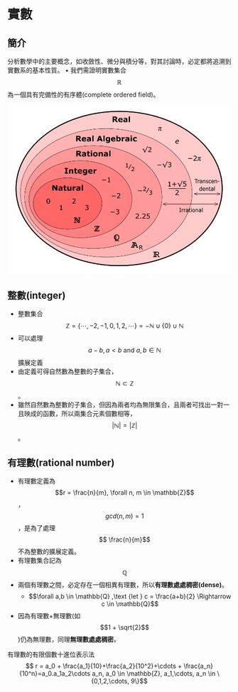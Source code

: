 # 實數

## 簡介

分析數學中的主要概念，如收斂性、微分與積分等，對其討論時，必定都將追溯到實數系的基本性質。	• 我們需證明實數集合$$\mathbb{R}$$ 為一個具有完備性的有序體\(complete ordered field\)。

![&#x5BE6;&#x6578;&#x4E2D;&#x7684;&#x96C6;&#x5408;](../.gitbook/assets/real_number_sets-min.png)





## 整數\(integer\)

* 整數集合 $$\mathbb{Z} = \{ \cdots, -2, -1, 0, 1, 2, \cdots \}  = - \mathbb{N} \cup \{0\} \cup \mathbb{N}$$
* 可以處理$$ a−b,  a<b  \text{ and } a, b \in \mathbb{N}$$ 擴展定義
* 由定義可得自然數為整數的子集合，$$\mathbb{N} \subset \mathbb{Z}$$。
* 雖然自然數為整數的子集合，但因為兩者均為無限集合，且兩者可找出一對一且映成的函數，所以兩集合元素個數相等，$$| \mathbb{N} | = | \mathbb{Z} |$$。

## 有理數\(rational number\)

* 有理數定義為 $$r = \frac{n}{m}, \forall n, m \in \mathbb{Z}$$，$$gcd(n,m)=1$$，是為了處理$$ \frac{n}{m}$$ 不為整數的擴展定義。
* 有理數集合記為$$\mathbb{Q}$$
* 兩個有理數之間，必定存在一個相異有理數，所以**有理數處處稠密\(dense\)**。
  * $$\forall a,b \in \mathbb{Q} ,\text {let } c = \frac{a+b}{2} \Rightarrow c \in \mathbb{Q}$$
* 因為有理數+無理數\(如$$1 + \sqrt{2}$$\)仍為無理數，同理**無理數處處稠密**。

有理數的有限個數十進位表示法$$ r = a_0 + \frac{a_1}{10}+\frac{a_2}{10^2}+\cdots + \frac{a_n}{10^n}=a_0.a_1a_2\cdots a_n, a_0 \in \mathbb{Z}, a_1,\cdots, a_n \in \{0,1,2,\cdots, 9\}$$



